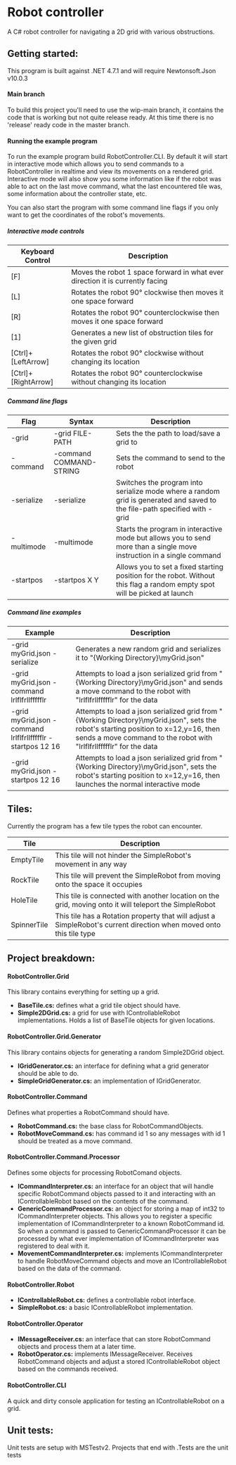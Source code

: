 # Robot controller
A C# robot controller for navigating a 2D grid with various obstructions.

## Getting started:
This program is built against .NET 4.7.1 and will require Newtonsoft.Json v10.0.3

#### Main branch
To build this project you'll need to use the wip-main branch, it contains the code that is working but not quite release ready. At this time there is no 'release' ready code in the master branch.

#### Running the example program
To run the example program build RobotController.CLI. By default it will start in interactive mode which allows you to send commands to a RobotController in realtime and view its movements on a rendered grid. Interactive mode will also show you some information like if the robot was able to act on the last move command, what the last encountered tile was, some information about the controller state, etc.

You can also start the program with some command line flags if you only want to get the coordinates of the robot's movements.

##### Interactive mode controls
Keyboard Control | Description
------------ | -------------
[F] | Moves the robot 1 space forward in what ever direction it is currently facing
[L] | Rotates the robot 90° clockwise then moves it one space forward
[R] | Rotates the robot 90° counterclockwise then moves it one space forward
[1] | Generates a new list of obstruction tiles for the given grid
[Ctrl]+[LeftArrow] | Rotates the robot 90° clockwise without changing its location
[Ctrl]+[RightArrow] | Rotates the robot 90° counterclockwise without changing its location

##### Command line flags
Flag | Syntax | Description
------------ | ------------- | ------------ 
-grid | -grid FILE-PATH | Sets the the path to load/save a grid to
-command | -command COMMAND-STRING | Sets the command to send to the robot
-serialize | -serialize | Switches the program into serialize mode where a random grid is generated and saved to the file-path specified with -grid
-multimode | -multimode | Starts the program in interactive mode but allows you to send more than a single move instruction in a single command
-startpos | -startpos X Y | Allows you to set a fixed starting position for the robot. Without this flag a random empty spot will be picked at launch

##### Command line examples
Example | Description
------------ | -------------
-grid myGrid.json -serialize | Generates a new random grid and serializes it to "{Working Directory}\myGrid.json"
-grid myGrid.json -command lrlflfrllffffflr | Attempts to load a json serialized grid from "{Working Directory}\myGrid.json" and sends a move command to the robot with "lrlflfrllffffflr" for the data
-grid myGrid.json -command lrlflfrllffffflr -startpos 12 16 | Attempts to load a json serialized grid from "{Working Directory}\myGrid.json", sets the robot's starting position to x=12,y=16, then sends a move command to the robot with "lrlflfrllffffflr" for the data
-grid myGrid.json -startpos 12 16 | Attempts to load a json serialized grid from "{Working Directory}\myGrid.json", sets the robot's starting position to x=12,y=16, then launches the normal interactive mode

## Tiles:
Currently the program has a few tile types the robot can encounter.

Tile | Description
------------ | -------------
EmptyTile | This tile will not hinder the SimpleRobot's movement in any way
RockTile | This tile will prevent the SimpleRobot from moving onto the space it occupies 
HoleTile | This tile is connected with another location on the grid, moving onto it will teleport the SimpleRobot
SpinnerTile | This tile has a Rotation property that will adjust a SimpleRobot's current direction when moved onto this tile type

## Project breakdown:

#### RobotController.Grid
This library contains everything for setting up a grid.
* __BaseTile.cs:__ defines what a grid tile object should have.
* __Simple2DGrid.cs:__ a grid for use with IControllableRobot implementations. Holds a list of BaseTile objects for given locations.

#### RobotController.Grid.Generator
This library contains objects for generating a random Simple2DGrid object.
* __IGridGenerator.cs:__ an interface for defining what a grid generator should be able to do.
* __SimpleGridGenerator.cs:__ an implementation of IGridGenerator.

#### RobotController.Command
Defines what properties a RobotCommand should have.
* __RobotCommand.cs:__ the base class for RobotCommandObjects.
* __RobotMoveCommand.cs:__ has command id 1 so any messages with id 1 should be treated as a move command.

#### RobotController.Command.Processor
Defines some objects for processing RobotComand objects.
* __ICommandInterpreter.cs:__ an interface for an object that will handle specific RobotCommand objects passed to it and interacting with an IControllableRobot based on the contents of the command.
* __GenericCommandProcessor.cs:__ an object for storing a map of int32 to ICommandInterpreter objects. This allows you to register a specific implementation of ICommandInterpreter to a known RobotCommand id. So when a command is passed to GenericCommandProcessor it can be processed by what ever implementation of ICommandInterpreter was registered to deal with it.
* __MovementCommandInterpreter.cs:__ implements ICommandInterpreter to handle RobotMoveCommand objects and move an IControllableRobot based on the data of the command.

#### RobotController.Robot
* __IControllableRobot.cs:__ defines a controllable robot interface.
* __SimpleRobot.cs:__ a basic IControllableRobot implementation.

#### RobotController.Operator
* __IMessageReceiver.cs:__ an interface that can store RobotCommand objects and process them at a later time.
* __RobotOperator.cs:__ implements IMessageReceiver. Receives RobotCommand objects and adjust a stored IControllableRobot object based on the commands received.

#### RobotController.CLI
A quick and dirty console application for testing an IControllableRobot on a grid.

## Unit tests:
Unit tests are setup with MSTestv2. Projects that end with .Tests are the unit tests
